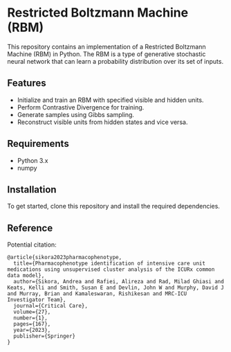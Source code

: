 # Restricted Boltzmann Machine (RBM)

This repository contains an implementation of a Restricted Boltzmann Machine (RBM) in Python. The RBM is a type of generative stochastic neural network that can learn a probability distribution over its set of inputs.

## Features

- Initialize and train an RBM with specified visible and hidden units.
- Perform Contrastive Divergence for training.
- Generate samples using Gibbs sampling.
- Reconstruct visible units from hidden states and vice versa.

## Requirements

- Python 3.x
- numpy

## Installation

To get started, clone this repository and install the required dependencies.

## Reference

Potential citation:

```
@article{sikora2023pharmacophenotype,
  title={Pharmacophenotype identification of intensive care unit medications using unsupervised cluster analysis of the ICURx common data model},
  author={Sikora, Andrea and Rafiei, Alireza and Rad, Milad Ghiasi and Keats, Kelli and Smith, Susan E and Devlin, John W and Murphy, David J and Murray, Brian and Kamaleswaran, Rishikesan and MRC-ICU Investigator Team},
  journal={Critical Care},
  volume={27},
  number={1},
  pages={167},
  year={2023},
  publisher={Springer}
}
